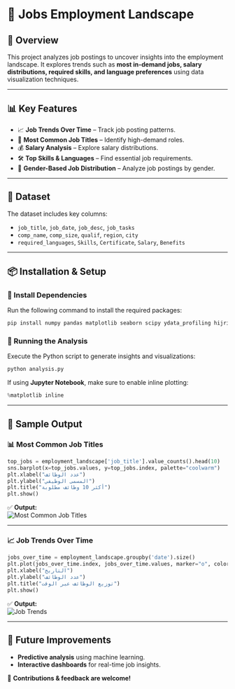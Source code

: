 # 📌 Jobs Employment Landscape

## 📖 Overview
This project analyzes job postings to uncover insights into the employment landscape. It explores trends such as **most in-demand jobs, salary distributions, required skills, and language preferences** using data visualization techniques.

---

## 📊 Key Features
- 📈 **Job Trends Over Time** – Track job posting patterns.
- 💼 **Most Common Job Titles** – Identify high-demand roles.
- 💰 **Salary Analysis** – Explore salary distributions.
- 🛠️ **Top Skills & Languages** – Find essential job requirements.
- 🚻 **Gender-Based Job Distribution** – Analyze job postings by gender.

---

## 📂 Dataset
The dataset includes key columns:
- `job_title`, `job_date`, `job_desc`, `job_tasks`
- `comp_name`, `comp_size`, `qualif`, `region`, `city`
- `required_languages`, `Skills`, `Certificate`, `Salary`, `Benefits`

---

## 📦 Installation & Setup
### 🔹 Install Dependencies
Run the following command to install the required packages:
```bash
pip install numpy pandas matplotlib seaborn scipy ydata_profiling hijridate arabic_reshaper bidi
```

### 🔹 Running the Analysis
Execute the Python script to generate insights and visualizations:
```python
python analysis.py
```

If using **Jupyter Notebook**, make sure to enable inline plotting:
```python
%matplotlib inline
```

---

## 📌 Sample Output
### 📊 Most Common Job Titles
```python
top_jobs = employment_landscape['job_title'].value_counts().head(10)
sns.barplot(x=top_jobs.values, y=top_jobs.index, palette="coolwarm")
plt.xlabel("عدد الوظائف")
plt.ylabel("المسمى الوظيفي")
plt.title("أكثر 10 وظائف مطلوبة")
plt.show()
```
✅ **Output:**  
![Most Common Job Titles](sample_output/job_titles.png)

---

### 📈 Job Trends Over Time
```python
jobs_over_time = employment_landscape.groupby('date').size()
plt.plot(jobs_over_time.index, jobs_over_time.values, marker="o", color="red")
plt.xlabel("التاريخ")
plt.ylabel("عدد الوظائف")
plt.title("توزيع الوظائف عبر الوقت")
plt.show()
```
✅ **Output:**  
![Job Trends](sample_output/job_trends.png)

---

## 🔗 Future Improvements
- **Predictive analysis** using machine learning.
- **Interactive dashboards** for real-time job insights.

🚀 **Contributions & feedback are welcome!**


